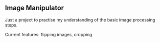 ## Image Manipulator
Just a project to practise my understanding of the basic image processing steps.

Current features: flipping images, cropping
